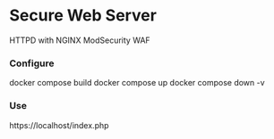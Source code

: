 # Secure Web Server
HTTPD with NGINX ModSecurity WAF

### Configure
docker compose build
docker compose up
docker compose down -v

### Use
https://localhost/index.php